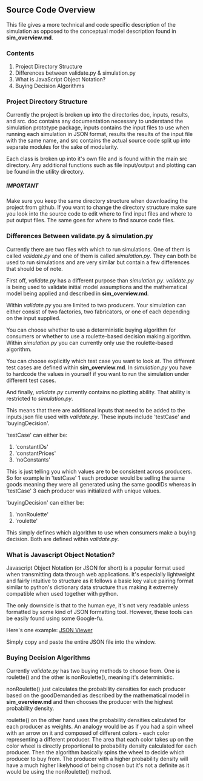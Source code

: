 ## Source Code Overview

This file gives a more technical and code specific description of the simulation as opposed to the conceptual model description found in __sim_overview.md__.

### Contents

1. Project Directory Structure
2. Differences between validate.py & simulation.py
3. What is JavaScript Object Notation?
4. Buying Decision Algorithms

### Project Directory Structure

Currently the project is broken up into the directories doc, inputs, results, and src. doc contains any documentation necessary to understand the simulation prototype package, inputs contains the input files to use when running each simulation in JSON format, results  the results of the input file with the same name, and src contains the actual source code split up into separate modules for the sake of modularity. 

Each class is broken up into it's own file and is found within the main src directory. Any additional functions such as file input/output and plotting can be found in the utility directory.

##### IMPORTANT 
Make sure you keep the same directory structure when downloading the project from github. If you want to change the directory structure make sure you look into the source code to edit where to find input files and where to put output files. The same goes for where to find source code files.

### Differences Between validate.py & simulation.py

Currently there are two files with which to run simulations. One of them is called _validate.py_ and one of them is called _simulation.py_. They can both be used to run simulations and are very similar but contain a few differences that should be of note.

First off, _validate.py_ has a different purpose than _simulation.py_. _validate.py_ is being used to validate initial model assumptions and the mathematical model being applied and described in __sim_overview.md__. 

Within _validate.py_ you are limited to two producers. Your simulation can either consist of two factories, two fabricators, or one of each depending on the input supplied.

You can choose whether to use a deterministic buying algorithm for consumers or whether to use a roulette-based decision making algorithm. Within _simulation.py_ you can currently only use the roulette-based algorithm.

You can choose explicitly which test case you want to look at. The different test cases are defined within __sim_overview.md__. In _simulation.py_ you have to hardcode the values in yourself if you want to run the simulation under different test cases.

And finally, _validate.py_ currently contains no plotting ability. That ability is restricted to _simulation.py_. 

This means that there are additional inputs that need to be added to the inputs.json file used with _validate.py_. These inputs include 'testCase' and 'buyingDecision'. 

'testCase' can either be:

1. 'constantIDs'
2. 'constantPrices'
3. 'noConstants'

This is just telling you which values are to be consistent across producers. So for example in 'testCase' 1 each producer would be selling the same goods meaning they were all generated using the same goodIDs whereas in 'testCase' 3 each producer was initialized with unique values.

'buyingDecision' can either be:

1. 'nonRoulette'
2. 'roulette'

This simply defines which algorithm to use when consumers make a buying decision. Both are defined within _validate.py_. 

### What is Javascript Object Notation?

Javascript Object Notation (or JSON for short) is a popular format used when transmitting data through web applications. It's especially lightweight and fairly intuitive to structure as it follows a basic key value pairing format similar to python's dictionary data structure thus making it extremely compatible when used together with python.

The only downside is that to the human eye, it's not very readable unless formatted by some kind of JSON formatting tool. However, these tools can be easily found using some Google-fu.

Here's one example: [JSON Viewer](http://jsonviewer.stack.hu/)

Simply copy and paste the entire JSON file into the window.

### Buying Decision Algorithms

Currently _validate.py_ has two buying methods to choose from. One is roulette() and the other is nonRoulette(), meaning it's deterministic.

nonRoulette() just calculates the probability densities for each producer based on the goodDemanded as described by the mathematical model in __sim_overview.md__ and then chooses the producer with the highest probability density.

roulette() on the other hand uses the probability densities calculated for each producer as weights. An analogy would be as if you had a spin wheel with an arrow on it and composed of different colors - each color representing a different producer. The area that each color takes up on the color wheel is directly proportional to probability density calculated for each producer. Then the algorithm basically spins the wheel to decide which producer to buy from. The producer with a higher probability density will have a much higher likelyhood of being chosen but it's not a definite as it would be using the nonRoulette() method.



